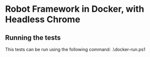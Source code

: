 # Robot Framework in Docker, with Headless Chrome

## Running the tests

This tests can be run using the following command:
    .\docker-run.ps1
